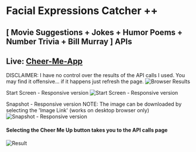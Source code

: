 # Facial Expressions Catcher ++ 

## [ Movie Suggestions + Jokes + Humor Poems + Number Trivia + Bill Murray ] APIs

Live: [Cheer-Me-App](https://cheer-me-app.herokuapp.com)
------------

DISCLAIMER: I have no control over the results of the API calls I used. You may find it offensive... if it happens just refresh the page.
![Browser Results](browser.png "Browser Results")

Start Screen - Responsive version
![Start Screen - Responsive version](startscreen.png "Start Screen")

Snapshot - Responsive version
NOTE: The image can be downloaded by selecting the 'Image Link' (works on desktop browser only)
![Snapshot - Responsive version](snapshot.png "Snapshot")

#### Selecting the Cheer Me Up button takes you to the API calls page
![Result](browser1.png "Result")
